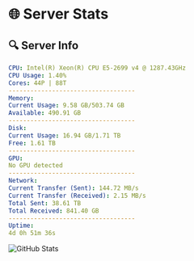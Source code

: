 # 🌐 Server Stats
## 🔍 Server Info
```yaml
CPU: Intel(R) Xeon(R) CPU E5-2699 v4 @ 1287.43GHz
CPU Usage: 1.40%
Cores: 44P | 88T
-----------------------------------
Memory:
Current Usage: 9.58 GB/503.74 GB
Available: 490.91 GB
-----------------------------------
Disk:
Current Usage: 16.94 GB/1.71 TB
Free: 1.61 TB
-----------------------------------
GPU:
No GPU detected
-----------------------------------
Network:
Current Transfer (Sent): 144.72 MB/s
Current Transfer (Received): 2.15 MB/s
Total Sent: 38.61 TB
Total Received: 841.40 GB
-----------------------------------
Uptime:
4d 0h 51m 36s
```
![GitHub Stats](https://img.shields.io/badge/Updated-2025-02-11_23:34:54-blue)